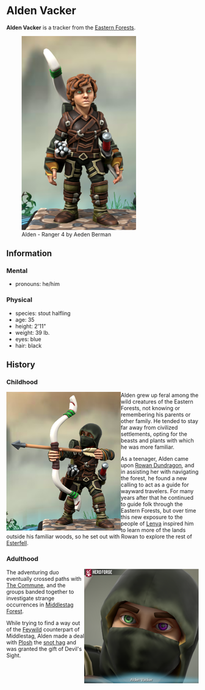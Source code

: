 # Alden Vacker

**Alden Vacker** is a tracker from the [Eastern Forests](../../../ch-1-welcome-to-mote/esterfell/lenya/eastern-forests.md).

<figure>
  <img src="alden-ranger-4-aeden-berman.png" width="300" alt="Hero Forge 3D model of a male-presenting halfling with tan skin, curly brown hair, and green eyes. He wears leather armor with straps and buckles across his chest, leather wraps around his forearms and palms, and leather boots.  He wears a white shortbow on his back and a quiver on his right hip. He has a neutral facial expression and stands with his arms down at his sides." />
  <figcaption>Alden - Ranger 4 by Aeden Berman</figcaption>
</figure>

## Information

### Mental

- pronouns: he/him

### Physical

- species: stout halfling
- age: 35
- height: 2'11"
- weight: 39 lb.
- eyes: blue
- hair: black

## History

### Childhood

<img src="alden-drawn-arrow-aeden-berman.png" align="left" width="300" alt="Hero Forge 3D model of a male-presenting halfling with tan skin and green eyes, his face otherwise concealed with a dark hood. He wears leather armor with straps and buckles across his chest, leather wraps around his forearms and palms, and leather boots. He is wielding a shortbow with an arrow nocked, and he wears a quiver on his right hip. Artwork by Aeden Berman." />

Alden grew up feral among the wild creatures of the Eastern Forests, not knowing or remembering his parents or other family. He tended to stay far away from civilized settlements, opting for the beasts and plants with which he was more familiar.

As a teenager, Alden came upon [Rowan Dundragon](rowan-dundragon.md), and in assisting her with navigating the forest, he found a new calling to act as a guide for wayward travelers. For many years after that he continued to guide folk through the Eastern Forests, but over time this new exposure to the people of [Lenya](../../../ch-1-welcome-to-mote/esterfell/lenya/lenya.md) inspired him to learn more of the lands outside his familiar woods, so he set out with Rowan to explore the rest of [Esterfell](../../../ch-1-welcome-to-mote/esterfell/esterfell.md).

### Adulthood

<img src="alden-devils-sight-aeden-berman.png" align="right" width="300" alt="Hero Forge 3D model of a male-presenting halfling, a closeup on a face mostly concealed with a dark hood but revealing two eyes; his left eye is purple and his right eye is green. Artwork by Aeden Berman." />

The adventuring duo eventually crossed paths with [The Commune](../the-commune.md), and the groups banded together to investigate strange occurrences in [Middlestag Forest](../../../ch-1-welcome-to-mote/esterfell/lenya/middlestag-forest.md).

While trying to find a way out of the [Feywild](../../../cosmology/feywild.md) counterpart of Middlestag, Alden made a deal with [Plosh](../../unseelie-court/plosh.md) the [snot hag](../../../ch-6-mote-bestiary/snot-hag.md) and was granted the gift of Devil's Sight.

